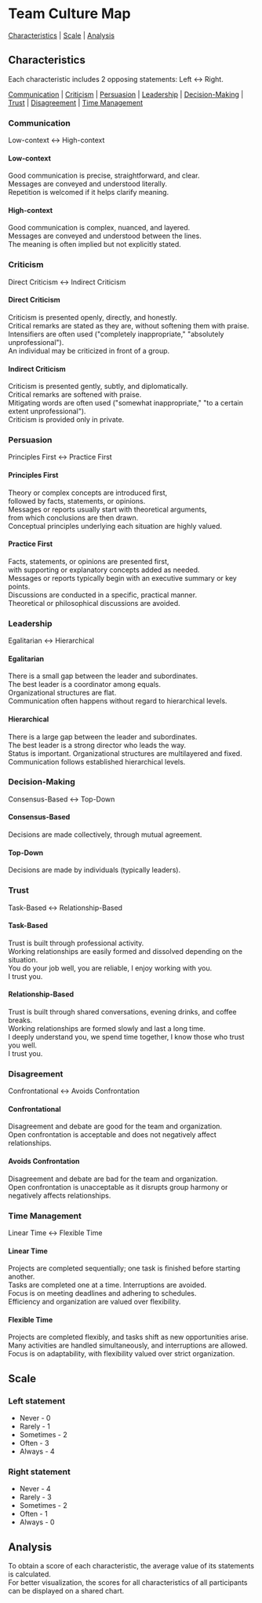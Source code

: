 # Team Culture Map

[Characteristics](#characteristics) | [Scale](#scale) | [Analysis](#analysis)

## Characteristics

Each characteristic includes 2 opposing statements: Left <-> Right.

[Communication](#communication) | [Criticism](#criticism) | [Persuasion](#persuasion) | [Leadership](#leadership) | [Decision-Making](#decision-making) | [Trust](#trust) | [Disagreement](#disagreement) | [Time Management](#time-management)

### Communication
Low-context <-> High-context

#### Low-context
Good communication is precise, straightforward, and clear.  
Messages are conveyed and understood literally.  
Repetition is welcomed if it helps clarify meaning.

#### High-context
Good communication is complex, nuanced, and layered.  
Messages are conveyed and understood between the lines.  
The meaning is often implied but not explicitly stated.

### Criticism
Direct Criticism <-> Indirect Criticism

#### Direct Criticism
Criticism is presented openly, directly, and honestly.  
Critical remarks are stated as they are, without softening them with praise.  
Intensifiers are often used ("completely inappropriate," "absolutely unprofessional").  
An individual may be criticized in front of a group.

#### Indirect Criticism
Criticism is presented gently, subtly, and diplomatically.  
Critical remarks are softened with praise.  
Mitigating words are often used ("somewhat inappropriate," "to a certain extent unprofessional").  
Criticism is provided only in private.

### Persuasion
Principles First <-> Practice First

#### Principles First
Theory or complex concepts are introduced first,  
followed by facts, statements, or opinions.  
Messages or reports usually start with theoretical arguments,  
from which conclusions are then drawn.  
Conceptual principles underlying each situation are highly valued.

#### Practice First
Facts, statements, or opinions are presented first,  
with supporting or explanatory concepts added as needed.  
Messages or reports typically begin with an executive summary or key points.  
Discussions are conducted in a specific, practical manner.  
Theoretical or philosophical discussions are avoided.

### Leadership
Egalitarian <-> Hierarchical

#### Egalitarian
There is a small gap between the leader and subordinates.  
The best leader is a coordinator among equals.  
Organizational structures are flat.  
Communication often happens without regard to hierarchical levels.

#### Hierarchical
There is a large gap between the leader and subordinates.  
The best leader is a strong director who leads the way.  
Status is important. Organizational structures are multilayered and fixed.  
Communication follows established hierarchical levels.

### Decision-Making
Consensus-Based <-> Top-Down

#### Consensus-Based
Decisions are made collectively, through mutual agreement.

#### Top-Down
Decisions are made by individuals (typically leaders).

### Trust
Task-Based <-> Relationship-Based

#### Task-Based
Trust is built through professional activity.  
Working relationships are easily formed and dissolved depending on the situation.  
You do your job well, you are reliable, I enjoy working with you.  
I trust you.

#### Relationship-Based
Trust is built through shared conversations, evening drinks, and coffee breaks.  
Working relationships are formed slowly and last a long time.  
I deeply understand you, we spend time together, I know those who trust you well.  
I trust you.

### Disagreement
Confrontational <-> Avoids Confrontation

#### Confrontational
Disagreement and debate are good for the team and organization.  
Open confrontation is acceptable and does not negatively affect relationships.

#### Avoids Confrontation
Disagreement and debate are bad for the team and organization.  
Open confrontation is unacceptable as it disrupts group harmony or negatively affects relationships.

### Time Management
Linear Time <-> Flexible Time

#### Linear Time
Projects are completed sequentially; one task is finished before starting another.  
Tasks are completed one at a time. Interruptions are avoided.  
Focus is on meeting deadlines and adhering to schedules.  
Efficiency and organization are valued over flexibility.

#### Flexible Time
Projects are completed flexibly, and tasks shift as new opportunities arise.  
Many activities are handled simultaneously, and interruptions are allowed.  
Focus is on adaptability, with flexibility valued over strict organization.

## Scale

### Left statement
- Never - 0
- Rarely - 1
- Sometimes - 2
- Often - 3
- Always - 4

### Right statement
- Never - 4
- Rarely - 3
- Sometimes - 2
- Often - 1
- Always - 0

## Analysis

To obtain a score of each characteristic, the average value of its statements is calculated.  
For better visualization, the scores for all characteristics
of all participants can be displayed on a shared chart.
